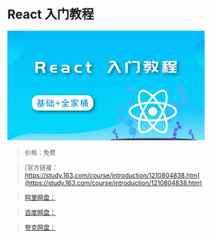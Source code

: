 # React 入门教程

![img](../../../assets/study163/free/498a29aed8c74bcc86657758cdedde86.jpg)

> 价格：免费

> [官方链接：https://study.163.com/course/introduction/1210804838.htm](https://study.163.com/course/introduction/1210804838.htm)

> [阿里网盘：]()

> [百度网盘：]()

> [夸克网盘：]()

